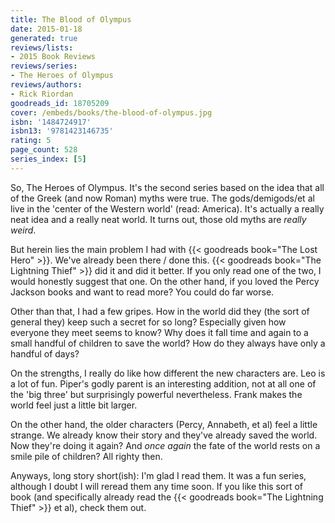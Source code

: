 ```yaml
---
title: The Blood of Olympus
date: 2015-01-18
generated: true
reviews/lists:
- 2015 Book Reviews
reviews/series:
- The Heroes of Olympus
reviews/authors:
- Rick Riordan
goodreads_id: 18705209
cover: /embeds/books/the-blood-of-olympus.jpg
isbn: '1484724917'
isbn13: '9781423146735'
rating: 5
page_count: 528
series_index: [5]
---
```

So, The Heroes of Olympus. It's the second series based on the idea that all of the Greek (and now Roman) myths were true. The gods/demigods/et al live in the 'center of the Western world' (read: America). It's actually a really neat idea and a really neat world. It turns out, those old myths are _really weird_.  

But herein lies the main problem I had with {{< goodreads book="The Lost Hero" >}}. We've already been there / done this. {{< goodreads book="The Lightning Thief" >}} did it and did it better. If you only read one of the two, I would honestly suggest that one. On the other hand, if you loved the Percy Jackson books and want to read more? You could do far worse.  

<!--more-->

Other than that, I had a few gripes. How in the world did they (the sort of general they) keep such a secret for so long? Especially given how everyone they meet seems to know? Why does it fall time and again to a small handful of children to save the world? How do they always have only a handful of days?  

On the strengths, I really do like how different the new characters are. Leo is a lot of fun. Piper's godly parent is an interesting addition, not at all one of the 'big three' but surprisingly powerful nevertheless. Frank makes the world feel just a little bit larger.  

On the other hand, the older characters (Percy, Annabeth, et al) feel a little strange. We already know their story and they've already saved the world. Now they're doing it again? And *once again* the fate of the world rests on a smile pile of children? All righty then.  

Anyways, long story short(ish): I'm glad I read them. It was a fun series, although I doubt I will reread them any time soon. If you like this sort of book (and specifically already read the {{< goodreads book="The Lightning Thief" >}} et al), check them out.